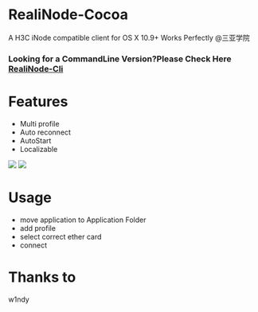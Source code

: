 # RealiNode-Cocoa
A H3C iNode compatible client for OS X 10.9+ 
Works Perfectly @三亚学院
### Looking for a CommandLine Version?Please Check Here [RealiNode-Cli](https://github.com/megachweng/RealNode)
# Features
* Multi profile
* Auto reconnect
* AutoStart
* Localizable

![](http://ww4.sinaimg.cn/large/801b780agw1f8uctprpcij21060medm4.jpg)
![](http://ww2.sinaimg.cn/large/801b780agw1f8ucxktpquj20t80q0wh8.jpg)
# Usage
* move application to Application Folder
* add profile 
* select correct ether card
* connect 

# Thanks to

w1ndy
